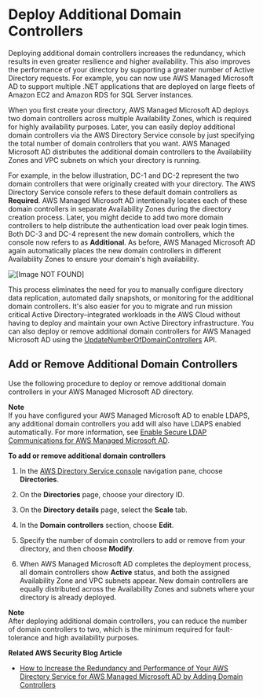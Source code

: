 # Deploy Additional Domain Controllers<a name="ms_ad_deploy_additional_dcs"></a>

Deploying additional domain controllers increases the redundancy, which results in even greater resilience and higher availability\. This also improves the performance of your directory by supporting a greater number of Active Directory requests\. For example, you can now use AWS Managed Microsoft AD to support multiple \.NET applications that are deployed on large fleets of Amazon EC2 and Amazon RDS for SQL Server instances\.

When you first create your directory, AWS Managed Microsoft AD deploys two domain controllers across multiple Availability Zones, which is required for highly availability purposes\. Later, you can easily deploy additional domain controllers via the AWS Directory Service console by just specifying the total number of domain controllers that you want\. AWS Managed Microsoft AD distributes the additional domain controllers to the Availability Zones and VPC subnets on which your directory is running\. 

For example, in the below illustration, DC\-1 and DC\-2 represent the two domain controllers that were originally created with your directory\. The AWS Directory Service console refers to these default domain controllers as **Required**\. AWS Managed Microsoft AD intentionally locates each of these domain controllers in separate Availability Zones during the directory creation process\. Later, you might decide to add two more domain controllers to help distribute the authentication load over peak login times\. Both DC\-3 and DC\-4 represent the new domain controllers, which the console now refers to as **Additional**\. As before, AWS Managed Microsoft AD again automatically places the new domain controllers in different Availability Zones to ensure your domain's high availability\.

![\[Image NOT FOUND\]](http://docs.aws.amazon.com/directoryservice/latest/admin-guide/images/ms_ad_additionaldcs.png)

This process eliminates the need for you to manually configure directory data replication, automated daily snapshots, or monitoring for the additional domain controllers\. It's also easier for you to migrate and run mission critical Active Directory–integrated workloads in the AWS Cloud without having to deploy and maintain your own Active Directory infrastructure\. You can also deploy or remove additional domain controllers for AWS Managed Microsoft AD using the [UpdateNumberOfDomainControllers](https://docs.aws.amazon.com/directoryservice/latest/devguide/API_UpdateNumberOfDomainControllers.html) API\.

## Add or Remove Additional Domain Controllers<a name="addremovedcs"></a>

Use the following procedure to deploy or remove additional domain controllers in your AWS Managed Microsoft AD directory\.

**Note**  
If you have configured your AWS Managed Microsoft AD to enable LDAPS, any additional domain controllers you add will also have LDAPS enabled automatically\. For more information, see [Enable Secure LDAP Communications for AWS Managed Microsoft AD](ms_ad_ldap.md)\.

**To add or remove additional domain controllers**

1. In the [AWS Directory Service console](https://console.aws.amazon.com/directoryservicev2/) navigation pane, choose **Directories**\.

1. On the **Directories** page, choose your directory ID\.

1. On the **Directory details** page, select the **Scale** tab\.

1. In the **Domain controllers** section, choose **Edit**\.

1. Specify the number of domain controllers to add or remove from your directory, and then choose **Modify**\. 

1. When AWS Managed Microsoft AD completes the deployment process, all domain controllers show **Active** status, and both the assigned Availability Zone and VPC subnets appear\. New domain controllers are equally distributed across the Availability Zones and subnets where your directory is already deployed\.

**Note**  
After deploying additional domain controllers, you can reduce the number of domain controllers to two, which is the minimum required for fault\-tolerance and high availability purposes\.

**Related AWS Security Blog Article**
+ [How to Increase the Redundancy and Performance of Your AWS Directory Service for AWS Managed Microsoft AD by Adding Domain Controllers](https://aws.amazon.com/blogs/security/how-to-increase-the-redundancy-and-performance-of-your-aws-directory-service-for-microsoft-ad-directory-by-adding-domain-controllers/)